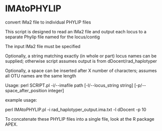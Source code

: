 # IMAtoPHYLIP
convert IMa2 file to individual PHYLIP files

This script is designed to read an IMa2 file and output each locus to a separate Phylip file named for the locus/contig

The input IMa2 file must be specified

Optionally, a string matching exactly (in whole or part) locus names can be supplied; otherwise script assumes output is from dDocent/rad_haplotyper

Optionally, a space can be inserted after X number of characters; assumes all OTU names are the same length


Usage: perl SCRIPT.pl -i/--imafile path [-l/--locus_string string] [-p/--space_after_position integer]

example usage:

perl IMAtoPHYLIP.pl -i rad_haplotyper_output.ima.txt -l dDocent -p 10

To concatenate these PHYLIP files into a single file, look at the R package APEX.
